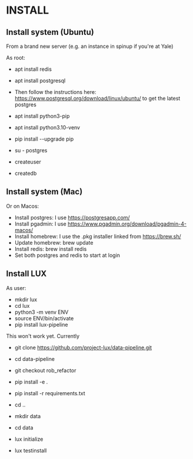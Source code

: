 
# INSTALL


## Install system (Ubuntu)

From a brand new server (e.g. an instance in spinup if you're at Yale)

As root:
* apt install redis
* apt install postgresql
* Then follow the instructions here: https://www.postgresql.org/download/linux/ubuntu/ 
  to get the latest postgres

* apt install python3-pip
* apt install python3.10-venv
* pip install --upgrade pip
* su - postgres
* createuser <user>
* createdb <user>


## Install system (Mac)

Or on Macos:

* Install postgres: I use https://postgresapp.com/
* Install pgadmin: I use https://www.pgadmin.org/download/pgadmin-4-macos/
* Install homebrew: I use the .pkg installer linked from https://brew.sh/
* Update homebrew: brew update
* Install redis:  brew install redis
* Set both postgres and redis to start at login

## Install LUX

As user:

* mkdir lux
* cd lux
* python3 -m venv ENV
* source ENV/bin/activate
* pip install lux-pipeline

This won't work yet. Currently
* git clone https://github.com/project-lux/data-pipeline.git
* cd data-pipeline
* git checkout rob_refactor
* pip install -e .
* pip install -r requirements.txt
* cd ..

* mkdir data
* cd data
* lux initialize
* lux testinstall



